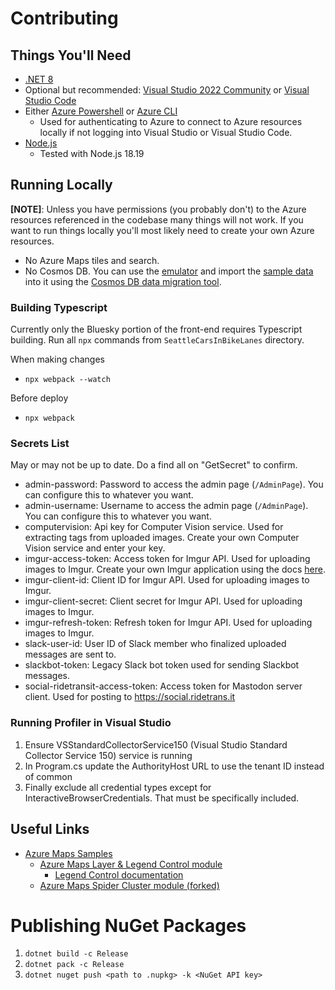 # Contributing

## Things You'll Need

- [.NET 8](https://dotnet.microsoft.com/en-us/download/dotnet/8.0)
- Optional but recommended: [Visual Studio 2022 Community](https://visualstudio.microsoft.com/vs/) or [Visual Studio Code](https://code.visualstudio.com/)
- Either [Azure Powershell](https://learn.microsoft.com/en-us/powershell/azure/install-az-ps?view=azps-8.3.0) or [Azure CLI](https://learn.microsoft.com/en-us/cli/azure/install-azure-cli)
  - Used for authenticating to Azure to connect to Azure resources locally if not logging into Visual Studio or Visual Studio Code.
- [Node.js](https://nodejs.org/)
  - Tested with Node.js 18.19

## Running Locally

**[NOTE]**: Unless you have permissions (you probably don't) to the Azure resources referenced in the codebase many things will not work. If you want to run things locally you'll most likely need to create your own Azure resources.
- No Azure Maps tiles and search.
- No Cosmos DB. You can use the [emulator](https://learn.microsoft.com/en-us/azure/cosmos-db/local-emulator) and import the [sample data](./sampledbdata.json) into it using the [Cosmos DB data migration tool](https://github.com/azure/azure-documentdb-datamigrationtool).

### Building Typescript

Currently only the Bluesky portion of the front-end requires Typescript building. Run all `npx` commands from `SeattleCarsInBikeLanes` directory.

When making changes
- `npx webpack --watch`

Before deploy
- `npx webpack`

### Secrets List

May or may not be up to date. Do a find all on "GetSecret" to confirm.

- admin-password: Password to access the admin page (`/AdminPage`). You can configure this to whatever you want.
- admin-username: Username to access the admin page (`/AdminPage`). You can configure this to whatever you want.
- computervision: Api key for Computer Vision service. Used for extracting tags from uploaded images. Create your own Computer Vision service and enter your key.
- imgur-access-token: Access token for Imgur API. Used for uploading images to Imgur. Create your own Imgur application using the docs [here](https://apidocs.imgur.com/).
- imgur-client-id: Client ID for Imgur API. Used for uploading images to Imgur.
- imgur-client-secret: Client secret for Imgur API. Used for uploading images to Imgur.
- imgur-refresh-token: Refresh token for Imgur API. Used for uploading images to Imgur.
- slack-user-id: User ID of Slack member who finalized uploaded messages are sent to.
- slackbot-token: Legacy Slack bot token used for sending Slackbot messages.
- social-ridetransit-access-token: Access token for Mastodon server client. Used for posting to https://social.ridetrans.it

### Running Profiler in Visual Studio

1. Ensure VSStandardCollectorService150 (Visual Studio Standard Collector Service 150) service is running
2. In Program.cs update the AuthorityHost URL to use the tenant ID instead of common
3. Finally exclude all credential types except for InteractiveBrowserCredentials. That must be specifically included. 

## Useful Links

- [Azure Maps Samples](https://samples.azuremaps.com/)
  - [Azure Maps Layer & Legend Control module](https://github.com/Azure-Samples/azure-maps-layer-legend)
    - [Legend Control documentation](https://github.com/Azure-Samples/azure-maps-layer-legend/blob/main/docs/legend_control.md)
  - [Azure Maps Spider Cluster module (forked)](https://github.com/golf1052/azure-maps-spider-clusters)

# Publishing NuGet Packages

1. `dotnet build -c Release`
2. `dotnet pack -c Release`
3. `dotnet nuget push <path to .nupkg> -k <NuGet API key>`
